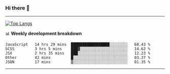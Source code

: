 ### Hi there 👋

-------
[![Top Langs](https://github-readme-stats.vercel.app/api/top-langs/?username=ashish-r)](https://github.com/anuraghazra/github-readme-stats)

📊 **Weekly development breakdown**
<!--START_SECTION:waka-->
```text
JavaScript   14 hrs 29 mins  █████████████████░░░░░░░░   68.43 % 
SCSS         3 hrs 5 mins    ███▓░░░░░░░░░░░░░░░░░░░░░   14.62 % 
JSX          2 hrs 35 mins   ███░░░░░░░░░░░░░░░░░░░░░░   12.23 % 
Other        42 mins         █░░░░░░░░░░░░░░░░░░░░░░░░   03.37 % 
JSON         17 mins         ▒░░░░░░░░░░░░░░░░░░░░░░░░   01.35 % 
```
<!--END_SECTION:waka-->
-------

<!--
**ashish-r/ashish-r** is a ✨ _special_ ✨ repository because its `README.md` (this file) appears on your GitHub profile.

Here are some ideas to get you started:

- 🔭 I’m currently working on ...
- 🌱 I’m currently learning ...
- 👯 I’m looking to collaborate on ...
- 🤔 I’m looking for help with ...
- 💬 Ask me about ...
- 📫 How to reach me: ...
- 😄 Pronouns: ...
- ⚡ Fun fact: ...
-->

